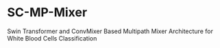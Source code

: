 # SC-MP-Mixer
Swin Transformer and ConvMixer Based Multipath Mixer Architecture for White Blood Cells Classification

